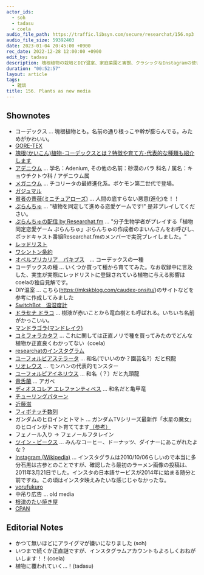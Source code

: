 ```yaml
---
actor_ids:
  - soh
  - tadasu
  - coela
audio_file_path: https://traffic.libsyn.com/secure/researchat/156.mp3 
audio_file_size: 59392403
date: 2023-01-04 20:45:00 +0900
rec_date: 2022-12-28 12:00:00 +0900
edit_by: tadasu
description: 塊根植物の栽培とDIY温室、家庭菜園と害獣、クラシックなInstagramの使い方について話しました。
duration: "00:52:57"
layout: article
tags:
  - 雑談
title: 156. Plants as new media
---
```


## Shownotes
- コーデックス ... 塊根植物とも。名前の通り根っこや幹が膨らんでる。みためがかわいい。
- [GORE-TEX](https://ja.wikipedia.org/wiki/%E3%82%B4%E3%82%A2%E3%83%86%E3%83%83%E3%82%AF%E3%82%B9)
- [塊根(かいこん)植物･コーデックスとは？特徴や育て方･代表的な種類も紹介します](https://plant-mag.com/2020/12/caudex-about.html)
- [アデニウム](https://www.shuminoengei.jp/m-pc/a-page_p_detail/target_plant_code-983) … 学名：Adenium, その他の名前：砂漠のバラ 科名 / 属名：キョウチクトウ科 / アデニウム属 
- [メガニウム](https://zukan.pokemon.co.jp/detail/154) ... チコリータの最終進化系。ポケモン第二世代で登場。
- [ガジュマル](https://ja.wikipedia.org/wiki/%E3%82%AC%E3%82%B8%E3%83%A5%E3%83%9E%E3%83%AB)
- [貧者の薔薇(ミニチュアローズ)](https://w.atwiki.jp/aniwotawiki/pages/43406.html) ... 人間の底すらない悪意(進化)を！！
- [ぷらんちゅ](https://novelgame.jp/games/show/6590) ... "植物を同定して進める恋愛ゲームです!" 是非プレイしてください。
- [ぷらんちゅの配信 by Researchat.fm](https://www.youtube.com/watch?v=d4YMrm3OHfg&ab_channel=Researchatfm) ... "分子生物学者がプレイする「植物同定恋愛ゲーム ぷらんちゅ」ぷらんちゅの作成者のまいんさんをお呼びし、ポッドキャスト番組Researchat.fmのメンバーで実況プレイしました。"
- [レッドリスト](https://www.env.go.jp/nature/kisho/hozen/redlist/index.html)
- [ワシントン条約](https://www.meti.go.jp/policy/external_economy/trade_control/02_exandim/06_washington/index.html)
- [オペルプリカリア　パキプス](https://en.wikipedia.org/wiki/Operculicarya)　... コーデックスの一種
- コーデックスの種 ... いくつか買って種から育ててみた。なお収録中に言及した、実生が実際にレッドリストに登録されている植物に与える影響はcoelaの独自見解です。
- DIY温室 ... こちら(https://mkskblog.com/caudex-onsitu/)のサイトなどを参考に作成してみました
- [SwitchBot　温湿度計](https://www.amazon.co.jp/dp/B07L4QNZVF/?tag=researchatf04-22)
- [ドラセナ ドラコ](https://ja.wikipedia.org/wiki/%E3%83%AA%E3%83%A5%E3%82%A6%E3%82%B1%E3%83%84%E3%82%B8%E3%83%A5) ... 樹液が赤いことから竜血樹とも呼ばれる。いちいち名前がかっこいい。
- [マンドラゴラ(マンドレイク)](https://ja.wikipedia.org/wiki/%E3%83%9E%E3%83%B3%E3%83%89%E3%83%AC%E3%82%A4%E3%82%AF)
- [コミフォラカタフ](https://en.wikipedia.org/wiki/Commiphora_kataf) ... これに関しては正直ノリで種を買ってみたのでどんな植物か正直良くわかってない（coela)
- [researchatのインスタグラム](https://www.instagram.com/researchat.fm/)
- [ユーフォルビアステラータ](https://en.wikipedia.org/wiki/Euphorbia_stellata) ... 和名(でいいのか？園芸名?）だと飛龍
- [リオレウス](https://www.capcom.co.jp/monsterhunter/world/ps4/sp/ecosystem/01_03.php) ... モンハンの代表的モンスター
- [ユーフォルピアイネリウス](https://war.wikipedia.org/wiki/Euphorbia_inermis) … 和名（？）だと九頭龍
- [竜舌蘭](https://ja.wikipedia.org/wiki/%E3%83%AA%E3%83%A5%E3%82%A6%E3%82%BC%E3%83%84%E3%83%A9%E3%83%B3%E5%B1%9E) ... アガベ
- [ディオスコレア エレファンティペス](https://ja.wikipedia.org/wiki/%E3%82%AD%E3%83%83%E3%82%B3%E3%82%A6%E3%83%AA%E3%83%A5%E3%82%A6) ... 和名だと亀甲竜
- [チューリングパターン](https://ja.wikipedia.org/wiki/%E3%83%81%E3%83%A5%E3%83%BC%E3%83%AA%E3%83%B3%E3%82%B0%E3%83%BB%E3%83%91%E3%82%BF%E3%83%BC%E3%83%B3)
- [近藤滋](https://ja.wikipedia.org/wiki/%E8%BF%91%E8%97%A4%E6%BB%8B)
- [フィボナッチ数列](https://ja.wikipedia.org/wiki/%E3%83%95%E3%82%A3%E3%83%9C%E3%83%8A%E3%83%83%E3%83%81%E6%95%B0)
- ガンダムのヒロインとトマト ... ガンダムTVシリーズ最新作「水星の魔女」のヒロインがトマト育ててます[（参考）](https://g-witch.net/character/2/)
- フェノール入り -> フェノールフタレイン
- [ツイン・ピークス](https://ja.wikipedia.org/wiki/%E3%83%84%E3%82%A4%E3%83%B3%E3%83%BB%E3%83%94%E3%83%BC%E3%82%AF%E3%82%B9) ... みんなコーヒー、ドーナッツ、ダイナーにあこがれたよな？
- [Instagram (Wikipedia)](https://ja.wikipedia.org/wiki/Instagram) ... インスタグラムは2010/10/06らしいので本当に多分石黒は古参とのことですが、確認したら最初のラーメン画像の投稿は、2011年3月21日でした。インスタの日本語サービスが2014年に始まる随分と前ですね。この頃はインスタ映えみたいな感じじゃなかったな。
- [yorufukuro](https://sites.google.com/site/yorufukurou/home-en)
- 中吊り広告 … old media
- [根津のたい焼き屋](https://tabelog.com/tokyo/A1311/A131106/13003570/)
- [CPAN](https://www.cpan.org/)

## Editorial Notes
- かつて無いほどにアライグマが嫌いになりました (soh)
- いつまで続くか正直謎ですが、インスタグラムアカウントもよろしくおねがいします！！(coela)
- 植物に覆われていく...！(tadasu)
